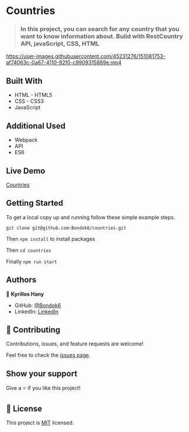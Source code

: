 # Countries

> ### In this project, you can search for any country that you want to know information about. Build with RestCountry API, javaScript, CSS, HTML


https://user-images.githubusercontent.com/45231276/151081753-af74063c-0a67-4110-92f0-c9909315889e.mp4


## Built With

- HTML - HTML5
- CSS - CSS3
- JavaScript

## Additional Used

- Webpack
- API
- ES6

## Live Demo

[Countries](https://bondok6.github.io/countries/)

## Getting Started

To get a local copy up and running follow these simple example steps.

`git clone git@github.com:Bondok6/countries.git`

Then `npm install` to install packages

Then `cd countries`

Finally `npm run start`

## Authors

👤 **Kyrillos Hany**

- GitHub: [@Bondok6](https://github.com/Bondok6)
- LinkedIn: [LinkedIn](https://linkedin.com/in/linkedinhandle)

## 🤝 Contributing

Contributions, issues, and feature requests are welcome!

Feel free to check the [issues page](../../issues/).

## Show your support

Give a ⭐️ if you like this project!

## 📝 License

This project is [MIT](./MIT.md) licensed.
